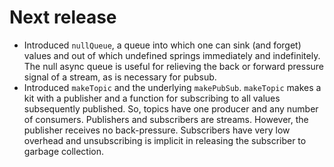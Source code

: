 
# Next release

- Introduced `nullQueue`, a queue into which one can sink (and forget) values
  and out of which undefined springs immediately and indefinitely.
  The null async queue is useful for relieving the back or forward pressure
  signal of a stream, as is necessary for pubsub.
- Introduced `makeTopic` and the underlying `makePubSub`.
  `makeTopic` makes a kit with a publisher and a function for subscribing
  to all values subsequently published.
  So, topics have one producer and any number of consumers.
  Publishers and subscribers are streams.
  However, the publisher receives no back-pressure.
  Subscribers have very low overhead and unsubscribing is implicit in releasing
  the subscriber to garbage collection.
